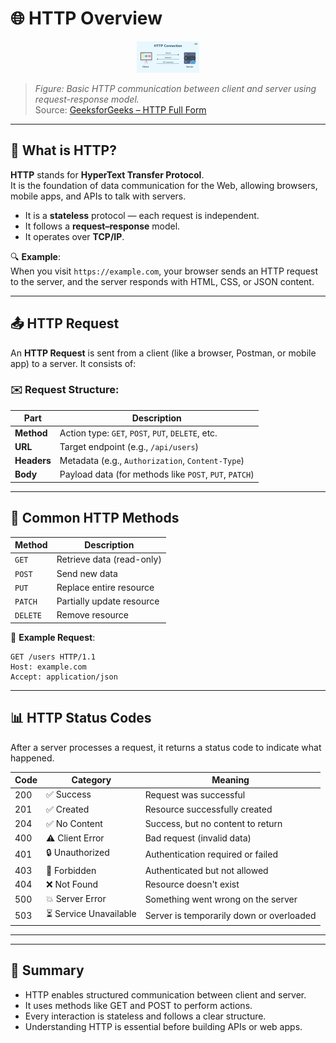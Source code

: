 # 🌐 HTTP Overview

<div align="center">
  <img src="./http-img.gif" alt="HTTP Connection Overview" width="100vw"/>
</div>

> _Figure: Basic HTTP communication between client and server using request-response model._  
> Source: [GeeksforGeeks – HTTP Full Form](https://www-geeksforgeeks-org.translate.goog/http-full-form/?_x_tr_sl=en&_x_tr_tl=id&_x_tr_hl=id&_x_tr_pto=imgs)

---

## 📖 What is HTTP?

**HTTP** stands for **HyperText Transfer Protocol**.  
It is the foundation of data communication for the Web, allowing browsers, mobile apps, and APIs to talk with servers.

- It is a **stateless** protocol — each request is independent.
- It follows a **request–response** model.
- It operates over **TCP/IP**.

🔍 **Example**:  
When you visit `https://example.com`, your browser sends an HTTP request to the server, and the server responds with HTML, CSS, or JSON content.

---

## 📤 HTTP Request

An **HTTP Request** is sent from a client (like a browser, Postman, or mobile app) to a server. It consists of:

### ✉️ Request Structure:

| Part        | Description                                            |
| ----------- | ------------------------------------------------------ |
| **Method**  | Action type: `GET`, `POST`, `PUT`, `DELETE`, etc.      |
| **URL**     | Target endpoint (e.g., `/api/users`)                   |
| **Headers** | Metadata (e.g., `Authorization`, `Content-Type`)       |
| **Body**    | Payload data (for methods like `POST`, `PUT`, `PATCH`) |

---

## 🧪 Common HTTP Methods

| Method   | Description               |
| -------- | ------------------------- |
| `GET`    | Retrieve data (read-only) |
| `POST`   | Send new data             |
| `PUT`    | Replace entire resource   |
| `PATCH`  | Partially update resource |
| `DELETE` | Remove resource           |

🧾 **Example Request**:

```http
GET /users HTTP/1.1
Host: example.com
Accept: application/json
```

---

## 📊 HTTP Status Codes

After a server processes a request, it returns a status code to indicate what happened.

| Code | Category               | Meaning                                  |
| ---- | ---------------------- | ---------------------------------------- |
| 200  | ✅ Success             | Request was successful                   |
| 201  | ✅ Created             | Resource successfully created            |
| 204  | ✅ No Content          | Success, but no content to return        |
| 400  | ⚠️ Client Error        | Bad request (invalid data)               |
| 401  | 🔒 Unauthorized        | Authentication required or failed        |
| 403  | 🚫 Forbidden           | Authenticated but not allowed            |
| 404  | ❌ Not Found           | Resource doesn't exist                   |
| 500  | 💥 Server Error        | Something went wrong on the server       |
| 503  | ⏳ Service Unavailable | Server is temporarily down or overloaded |

---

---

## 🧠 Summary

- HTTP enables structured communication between client and server.
- It uses methods like GET and POST to perform actions.
- Every interaction is stateless and follows a clear structure.
- Understanding HTTP is essential before building APIs or web apps.
